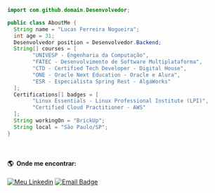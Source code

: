 

<!-- <img align="right" width="200" height="180" src="https://media.giphy.com/media/qgQUggAC3Pfv687qPC/giphy.gif" /> -->

```java
import com.github.domain.Desenvolvedor;

public class AboutMe {
  String name = "Lucas Ferreira Nogueira";
  int age = 31;
  Desenvolvedor position = Desenvolvedor.Backend;
  String[] courses = [
        "UNIVESP - Engenharia da Computação",
        "FATEC - Desenvolvimento de Software Multiplataforma",
        "CTD - Certified Tech Developer - Digital House", 
        "ONE - Oracle Next Education - Oracle e Alura", 
        "ESR - Especialista Spring Rest - AlgaWorks"
  ];
  Certifications[] badges = [
        "Linux Essentials - Linux Professional Institute (LPI)",
        "Certified Cloud Practitioner - AWS"
  ];
  String workingOn = "BrickUp";
  String local = "São Paulo/SP";
}
```

</br>

#### :earth_americas: &nbsp;Onde me encontrar:
[![Meu Linkedin](https://img.shields.io/badge/-Lucas_Ferreira_Nogueira-blue?style=plastic&logo=Linkedin&logoColor=white&link=https://www.linkedin.com/in/lucas-ferreira-nogueira/)](https://linkedin.com/in/lucas-ferreira-nogueira/)
[![Email Badge](https://img.shields.io/badge/dev@lucasfncode.com.br-0078D4?style=plastic&logo=mailboxdotorg&logoColor=white)](mailto:dev@lucasfncode.com.br)
